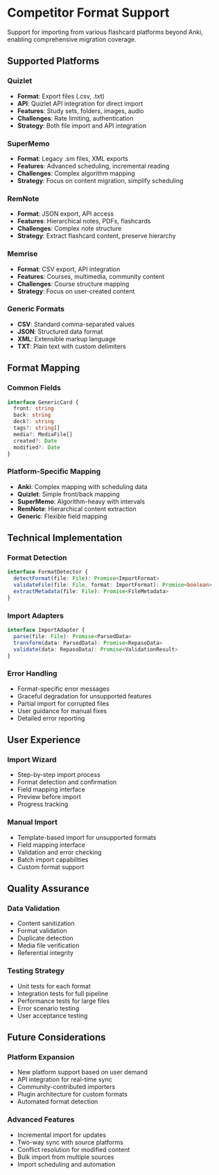 # Competitor Format Support

Support for importing from various flashcard platforms beyond Anki, enabling comprehensive migration coverage.

## Supported Platforms

### Quizlet
- **Format**: Export files (.csv, .txt)
- **API**: Quizlet API integration for direct import
- **Features**: Study sets, folders, images, audio
- **Challenges**: Rate limiting, authentication
- **Strategy**: Both file import and API integration

### SuperMemo
- **Format**: Legacy .sm files, XML exports
- **Features**: Advanced scheduling, incremental reading
- **Challenges**: Complex algorithm mapping
- **Strategy**: Focus on content migration, simplify scheduling

### RemNote
- **Format**: JSON export, API access
- **Features**: Hierarchical notes, PDFs, flashcards
- **Challenges**: Complex note structure
- **Strategy**: Extract flashcard content, preserve hierarchy

### Memrise
- **Format**: CSV export, API integration
- **Features**: Courses, multimedia, community content
- **Challenges**: Course structure mapping
- **Strategy**: Focus on user-created content

### Generic Formats
- **CSV**: Standard comma-separated values
- **JSON**: Structured data format
- **XML**: Extensible markup language
- **TXT**: Plain text with custom delimiters

## Format Mapping

### Common Fields
```typescript
interface GenericCard {
  front: string
  back: string
  deck?: string
  tags?: string[]
  media?: MediaFile[]
  created?: Date
  modified?: Date
}
```

### Platform-Specific Mapping
- **Anki**: Complex mapping with scheduling data
- **Quizlet**: Simple front/back mapping
- **SuperMemo**: Algorithm-heavy with intervals
- **RemNote**: Hierarchical content extraction
- **Generic**: Flexible field mapping

## Technical Implementation

### Format Detection
```typescript
interface FormatDetector {
  detectFormat(file: File): Promise<ImportFormat>
  validateFile(file: File, format: ImportFormat): Promise<boolean>
  extractMetadata(file: File): Promise<FileMetadata>
}
```

### Import Adapters
```typescript
interface ImportAdapter {
  parse(file: File): Promise<ParsedData>
  transform(data: ParsedData): Promise<RepasoData>
  validate(data: RepasoData): Promise<ValidationResult>
}
```

### Error Handling
- Format-specific error messages
- Graceful degradation for unsupported features
- Partial import for corrupted files
- User guidance for manual fixes
- Detailed error reporting

## User Experience

### Import Wizard
- Step-by-step import process
- Format detection and confirmation
- Field mapping interface
- Preview before import
- Progress tracking

### Manual Import
- Template-based import for unsupported formats
- Field mapping interface
- Validation and error checking
- Batch import capabilities
- Custom format support

## Quality Assurance

### Data Validation
- Content sanitization
- Format validation
- Duplicate detection
- Media file verification
- Referential integrity

### Testing Strategy
- Unit tests for each format
- Integration tests for full pipeline
- Performance tests for large files
- Error scenario testing
- User acceptance testing

## Future Considerations

### Platform Expansion
- New platform support based on user demand
- API integration for real-time sync
- Community-contributed importers
- Plugin architecture for custom formats
- Automated format detection

### Advanced Features
- Incremental import for updates
- Two-way sync with source platforms
- Conflict resolution for modified content
- Bulk import from multiple sources
- Import scheduling and automation
